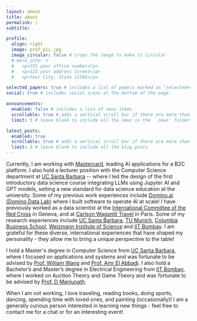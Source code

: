 ```yaml
---
layout: about
title: about
permalink: /
subtitle: 

profile:
  align: right
  image: prof_pic.jpg
  image_circular: false # crops the image to make it circular
  # more_info: >
  #   <p>555 your office number</p>
  #   <p>123 your address street</p>
  #   <p>Your City, State 12345</p>

selected_papers: true # includes a list of papers marked as "selected={true}"
social: true # includes social icons at the bottom of the page

announcements:
  enabled: false # includes a list of news items
  scrollable: true # adds a vertical scroll bar if there are more than 3 news items
  limit: 5 # leave blank to include all the news in the `_news` folder

latest_posts:
  enabled: true
  scrollable: true # adds a vertical scroll bar if there are more than 3 new posts items
  limit: 3 # leave blank to include all the blog posts
---
```


Currently, I am working with [Mastercard](https://www.mastercard.us/en-us.html), leading AI applications for a B2C platform. I also hold a lecturer position with the Computer Science department at [UC Santa Barbara](https://www.ucsb.edu/) -- where I led the design of the first introductory data science course integrating LLMs using Jupyter AI and GPT models, setting a new standard for data science education at the university. Some of my previous work experiences include [Domino.ai (Domino Data Lab)](https://domino.ai/) where I built software to operate AI at scale! I have previously worked as a data scientist at the [International Committee of the Red Cross](https://www.icrc.org/en) in Geneva, and at [Carlson Wagonlit Travel](https://www.mycwt.com/) in Paris. Some of my research experiences include [UC Santa Barbara](https://www.ucsb.edu/), [TU Munich](https://www.tum.de/en/), <a href="https://business.columbia.edu/">Columbia Business School</a>, [Weizmann Institute of Science](https://www.weizmann.ac.il/pages/) and <a href="https://www.iitb.ac.in/">IIT Bombay</a>. I am grateful for these diverse, international experiences that have shaped my personality - they allow me to bring a unique perspective to the table! 

I hold a Master's degree in Computer Science from [UC Santa Barbara](https://www.ucsb.edu/), where I focused on applications and systems and was fortunate to be advised by [Prof. William Wang](https://sites.cs.ucsb.edu/~william/) and [Prof. Amr El Abbadi](https://sites.cs.ucsb.edu/~amr/). I also hold a Bachelor’s and Master’s degree in Electrical Engineering from [IIT Bombay](https://www.iitb.ac.in/), where I worked on Auction Theory and Game Theory and was fortunate to be advised by [Prof. D Manjunath](https://iitb.irins.org/profile/11188).  

When I am not working, I love traveling, reading books, doing sports, dancing, spending time with loved ones, and painting (occasionally)! I am a generally curious person interested in learning new things - feel free to contact me for a chat or for an interesting event!